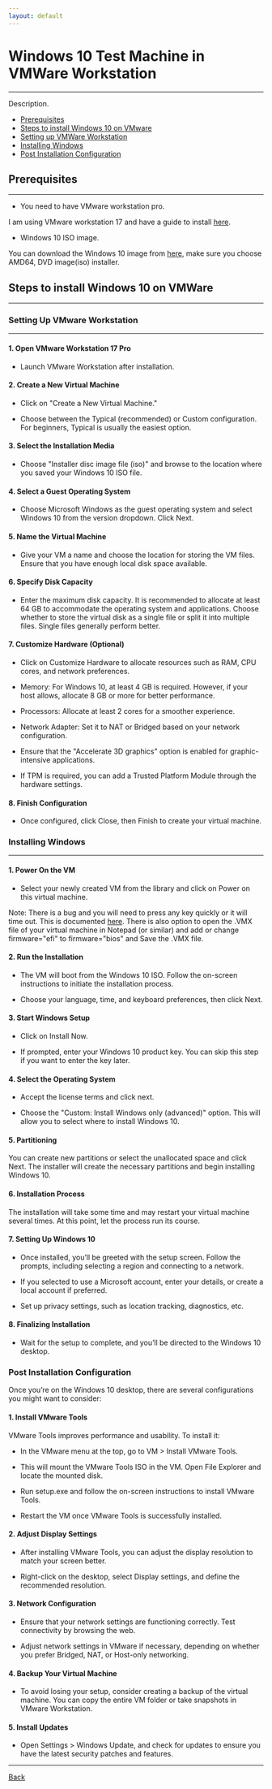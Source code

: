 ```yaml
---
layout: default
---
```


# Windows 10 Test Machine in VMWare Workstation

* * *

Description.


- [Prerequisites](#prerequisites)
- [Steps to install Windows 10 on VMware](#steps-to-install-windows-10-on-vmware)
- [Setting up VMWare Workstation](#setting-up-vmware-workstation)
- [Installing Windows](#installing-windows)
- [Post Installation Configuration](#post-installation-configuration)


## Prerequisites
-------------------------------------

* You need to have VMware workstation pro.

I am using VMware workstation 17 and have a guide to install [here](/projects/lab_setup_instructions/vmware_workstation_setup.html).

* Windows 10 ISO image.

You can download the Windows 10 image from [here](https://www.microsoft.com/en-us/software-download/windows10), make sure you choose AMD64, DVD image(iso) installer.

## Steps to install Windows 10 on VMWare
-------------------------------------

### Setting Up VMware Workstation
-------------------------------------

#### 1. Open VMware Workstation 17 Pro

* Launch VMware Workstation after installation.

#### 2. Create a New Virtual Machine

* Click on "Create a New Virtual Machine."

* Choose between the Typical (recommended) or Custom configuration. For beginners, Typical is usually the easiest option.

#### 3. Select the Installation Media

* Choose "Installer disc image file (iso)" and browse to the location where you saved your Windows 10 ISO file.

#### 4. Select a Guest Operating System

* Choose Microsoft Windows as the guest operating system and select Windows 10 from the version dropdown. Click Next.

#### 5. Name the Virtual Machine

* Give your VM a name and choose the location for storing the VM files. Ensure that you have enough local disk space available.

#### 6. Specify Disk Capacity

* Enter the maximum disk capacity. It is recommended to allocate at least 64 GB to accommodate the operating system and applications. Choose whether to store the virtual disk as a single file or split it into multiple files. Single files generally perform better.

#### 7. Customize Hardware (Optional)

* Click on Customize Hardware to allocate resources such as RAM, CPU cores, and network preferences.

* Memory: For Windows 10, at least 4 GB is required. However, if your host allows, allocate 8 GB or more for better performance.

* Processors: Allocate at least 2 cores for a smoother experience.

* Network Adapter: Set it to NAT or Bridged based on your network configuration.

* Ensure that the "Accelerate 3D graphics" option is enabled for graphic-intensive applications.

* If TPM is required, you can add a Trusted Platform Module through the hardware settings.

#### 8. Finish Configuration

* Once configured, click Close, then Finish to create your virtual machine.

### Installing Windows
-------------------------------------

#### 1. Power On the VM

* Select your newly created VM from the library and click on Power on this virtual machine.

Note: There is a bug and you will need to press any key quickly or it will time out. This is documented [here](https://community.broadcom.com/vmware-cloud-foundation/communities/community-home/digestviewer/viewthread?MessageKey=c1905a94-129f-404f-8bb0-31e144a21f7f&CommunityKey=fb707ac3-9412-4fad-b7af-018f5da56d9f). There is also option to open the .VMX file of your virtual machine in Notepad (or similar) and add or change firmware="efi" to firmware="bios" and Save the .VMX file.

#### 2. Run the Installation

* The VM will boot from the Windows 10 ISO. Follow the on-screen instructions to initiate the installation process.

* Choose your language, time, and keyboard preferences, then click Next.

#### 3. Start Windows Setup

* Click on Install Now.

* If prompted, enter your Windows 10 product key. You can skip this step if you want to enter the key later.

#### 4. Select the Operating System

* Accept the license terms and click next.

* Choose the "Custom: Install Windows only (advanced)" option. This will allow you to select where to install Windows 10.

#### 5. Partitioning

You can create new partitions or select the unallocated space and click Next. The installer will create the necessary partitions and begin installing Windows 10.

#### 6. Installation Process

The installation will take some time and may restart your virtual machine several times. At this point, let the process run its course.

#### 7. Setting Up Windows 10

* Once installed, you’ll be greeted with the setup screen. Follow the prompts, including selecting a region and connecting to a network.

* If you selected to use a Microsoft account, enter your details, or create a local account if preferred.

* Set up privacy settings, such as location tracking, diagnostics, etc.

#### 8. Finalizing Installation

* Wait for the setup to complete, and you’ll be directed to the Windows 10 desktop.

### Post Installation Configuration

Once you’re on the Windows 10 desktop, there are several configurations you might want to consider:

#### 1. Install VMware Tools

VMware Tools improves performance and usability. To install it:

* In the VMware menu at the top, go to VM > Install VMware Tools.

* This will mount the VMware Tools ISO in the VM. Open File Explorer and locate the mounted disk.

* Run setup.exe and follow the on-screen instructions to install VMware Tools.

* Restart the VM once VMware Tools is successfully installed.

#### 2. Adjust Display Settings

* After installing VMware Tools, you can adjust the display resolution to match your screen better.

* Right-click on the desktop, select Display settings, and define the recommended resolution.

#### 3. Network Configuration

* Ensure that your network settings are functioning correctly. Test connectivity by browsing the web.

* Adjust network settings in VMware if necessary, depending on whether you prefer Bridged, NAT, or Host-only networking.

#### 4. Backup Your Virtual Machine

* To avoid losing your setup, consider creating a backup of the virtual machine. You can copy the entire VM folder or take snapshots in VMware Workstation.

#### 5. Install Updates

* Open Settings > Windows Update, and check for updates to ensure you have the latest security patches and features.

* * *

[Back](/projects/home_lab.html)